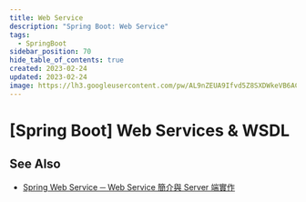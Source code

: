 ```yaml
---
title: Web Service
description: "Spring Boot: Web Service"
tags:
  - SpringBoot
sidebar_position: 70
hide_table_of_contents: true
created: 2023-02-24
updated: 2023-02-24
image: https://lh3.googleusercontent.com/pw/AL9nZEUA9Ifvd5Z8SXDWkeVB6AC4MPGwnXaL6kBXNPoXwOQQ2jOcZ1Jw_0p8TKK8C3ZX0e67_FOY15eDrm7aaXSQJcKtoUzC80SAQEHsaBy6qS2AqNNs5VUFNXBKm439y_1wkvmDl-PnL8ReojnIumNlEvOXBg=w800-no?authuser=0
---
```


[Spring Boot] Web Services & WSDL
=================================



See Also
--------

- [Spring Web Service ─ Web Service 簡介與 Server 端實作](https://www.tpisoftware.com/tpu/articleDetails/1968)

